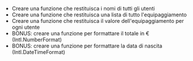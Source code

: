 - Creare una funzione che restituisca i nomi di tutti gli utenti
- Creare una funzione che restituisca una lista di tutto l'equipaggiamento
- Creare una funzione che restituisca il valore dell'equipaggiamento per ogni utente
- BONUS: creare una funzione per formattare il totale in € (Intl.NumberFormat)
- BONUS: creare una funzione per formattare la data di nascita (Intl.DateTimeFormat)

